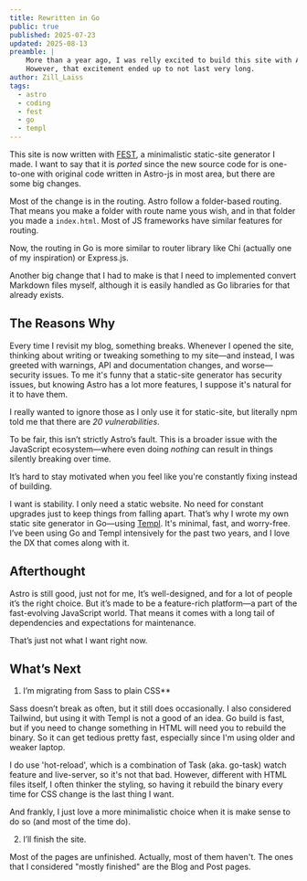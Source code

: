 ```yaml
---
title: Rewritten in Go
public: true
published: 2025-07-23
updated: 2025-08-13
preamble: | 
    More than a year ago, I was relly excited to build this site with Astro, a popular static site generator.
    However, that excitement ended up to not last very long.
author: Zill_Laiss
tags:
  - astro
  - coding
  - fest
  - go
  - templ
---
```


This site is now written with [FEST](https://github.com/zilllaiss/FEST), a minimalistic static-site generator I made.
I want to say that it is _ported_ since the new source code for is one-to-one with original code written in Astro-js in most area, but there are some big changes. 

Most of the change is in the routing. Astro follow a folder-based routing. That means you make a folder with route name yous wish, and in that folder you made a `index.html`. Most of JS frameworks have similar features for routing.

Now, the routing in Go is more similar to router library like Chi (actually one of my inspiration) or Express.js.

Another big change that I had to make is that I need to implemented convert Markdown files myself, although it is easily handled as Go libraries for that already exists.

## The Reasons Why

Every time I revisit my blog, something breaks. Whenever I opened the site, thinking about writing or tweaking something to my site—and instead, I was greeted with warnings, API and documentation changes, and worse—security issues. 
To me it's funny that a static-site generator has security issues, but knowing Astro has a lot more features, I suppose it's natural for it to have them. 

I really wanted to ignore those as I only use it for static-site, but literally npm told me that there are _20 vulnerabilities_.

To be fair, this isn’t strictly Astro’s fault. This is a broader issue with the JavaScript ecosystem—where even doing *nothing* can result in things silently breaking over time. 

It’s hard to stay motivated when you feel like you're constantly fixing instead of building.

I want is stability. I only need a static website. No need for constant upgrades just to keep things from falling apart. That’s why I wrote my own static site generator in Go—using [Templ](https://templ.guide/). It's minimal, fast, and worry-free. I’ve been using Go and Templ intensively for the past two years, and I love the DX that comes along with it.

## Afterthought

Astro is still good, just not for me, It’s well-designed, and for a lot of people it’s the right choice. But it’s made to be a feature-rich platform—a part of the fast-evolving JavaScript world. That means it comes with a long tail of dependencies and expectations for maintenance.

That’s just not what I want right now.

## What’s Next

1. I’m migrating from Sass to plain CSS** 

Sass doesn’t break as often, but it still does occasionally. I also considered Tailwind, but using it with Templ is not a good of an idea. Go build is fast, but if you need to change something in HTML will need you to rebuild the binary. So it can get tedious pretty fast, especially since I'm using older and weaker laptop.

I do use 'hot-reload', which is a combination of Task (aka. go-task) watch feature and live-server, so it's not that bad. However, different with HTML files itself, I often thinker the styling, so having it rebuild the binary every time for CSS change is the last thing I want.

And frankly, I just love a more minimalistic choice when it is make sense to do so (and most of the time do).

2. I’ll finish the site. 

Most of the pages are unfinished. Actually, most of them haven't. The ones that I considered "mostly finished" are the Blog and Post pages.

